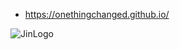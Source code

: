 - https://onethingchanged.github.io/

![JinLogo](https://github.com/OneThingChanged/OneThingChanged.github.io/blob/main/images/Logo/JinLogo.png?raw=true)




